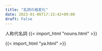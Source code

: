 ```yaml
---
title: "名詞の格変化"
date: 2023-01-06T17:15:42+09:00
draft: False
---
```



人称代名詞
{{< import_html "nouns.html" >}}

{{< import_html "ya.html" >}}
